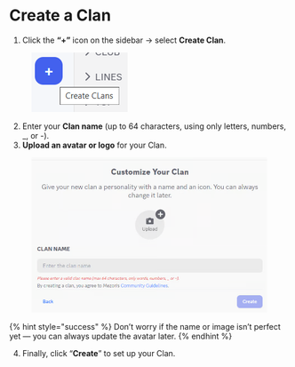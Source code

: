 # Create a Clan

1. Click the **“+”** icon on the sidebar → select **Create Clan**.

<figure><img src="../../.gitbook/assets/image (110).png" alt=""><figcaption></figcaption></figure>

2. Enter your **Clan name** (up to 64 characters, using only letters, numbers, \_, or -).
3. **Upload an avatar or logo** for your Clan.

<figure><img src="../../.gitbook/assets/image (111).png" alt=""><figcaption></figcaption></figure>

{% hint style="success" %}
Don’t worry if the name or image isn’t perfect yet — you can always update the avatar later.
{% endhint %}

4. Finally, click “**Create**” to set up your Clan.
